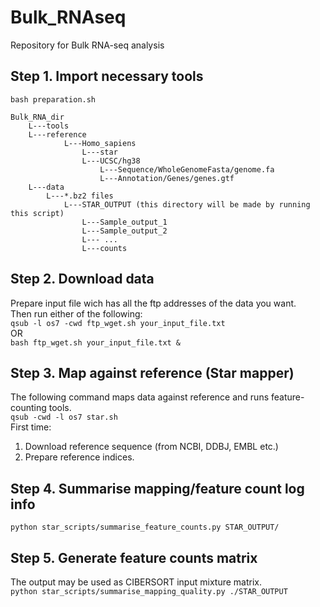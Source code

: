 # Bulk_RNAseq
Repository for Bulk RNA-seq analysis

## Step 1. Import necessary tools  
`bash preparation.sh`

```
Bulk_RNA_dir
	L---tools
	L---reference														   
			L---Homo_sapiens
				L---star																		
				L---UCSC/hg38											
					L---Sequence/WholeGenomeFasta/genome.fa											
					L---Annotation/Genes/genes.gtf
	L---data
		L---*.bz2 files
			L---STAR_OUTPUT (this directory will be made by running this script)
				L---Sample_output_1
				L---Sample_output_2
				L--- ...
				L---counts
```
## Step 2. Download data
Prepare input file wich has all the ftp addresses of the data you want.  
Then run either of the following:  
`qsub -l os7 -cwd ftp_wget.sh your_input_file.txt`   
		OR  
`bash ftp_wget.sh your_input_file.txt &`  

## Step 3. Map against reference (Star mapper)
The following command maps data against reference and runs feature-counting tools.  
`qsub -cwd -l os7 star.sh`  
First time:  
   1. Download reference sequence (from NCBI, DDBJ, EMBL etc.)  
   2. Prepare reference indices.  

## Step 4. Summarise mapping/feature count log info  
`python star_scripts/summarise_feature_counts.py STAR_OUTPUT/`  
  
## Step 5. Generate feature counts matrix
The output may be used as CIBERSORT input mixture matrix.  
`python star_scripts/summarise_mapping_quality.py ./STAR_OUTPUT`  

